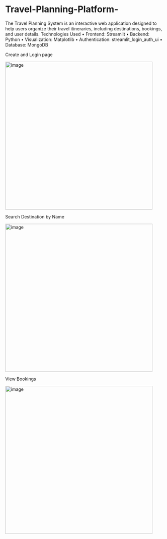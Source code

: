 # Travel-Planning-Platform-

The Travel Planning System is an interactive web application designed to help users organize their travel itineraries, including destinations, bookings, and user details.
Technologies Used
• Frontend: Streamlit
• Backend: Python
• Visualization: Matplotlib
• Authentication: streamlit_login_auth_ui
• Database: MongoDB

Create and Login page

<img width="468" alt="image" src="https://github.com/user-attachments/assets/6d589c76-e05a-4ac9-bd19-f1d91ae02b5f" />

Search Destination by Name 

<img width="468" alt="image" src="https://github.com/user-attachments/assets/6402abb3-6c3a-4d3b-bac1-5a7da12089ac" />

View Bookings

<img width="468" alt="image" src="https://github.com/user-attachments/assets/38188a7e-059e-4e2f-a49b-a03027bbbcad" />



